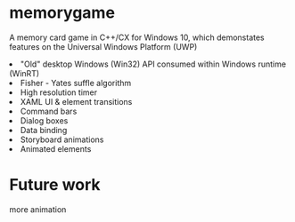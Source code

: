 # memorygame

A memory card game in C++/CX for Windows 10, which demonstates features on the Universal Windows Platform (UWP)<br/>
<li>"Old" desktop Windows (Win32) API consumed within Windows runtime (WinRT)</li>
<li>Fisher - Yates suffle algorithm</li>
<li>High resolution timer</li>
<li>XAML UI & element transitions</li>
<li>Command bars</li>
<li>Dialog boxes</li>
<li>Data binding</li>
<li>Storyboard animations</li>
<li>Animated elements</li>

# Future work
more animation

